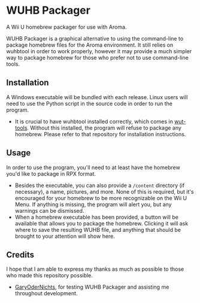 # WUHB Packager

A Wii U homebrew packager for use with Aroma.

WUHB Packager is a graphical alternative to using the command-line to package homebrew files for the Aroma environment. It still relies on wuhbtool in order to work properly, however it may provide a much simpler way to package homebrew for those who prefer not to use command-line tools.

## Installation
A Windows executable will be bundled with each release. Linux users will need to use the Python script in the source code in order to run the program.
* It is crucial to have wuhbtool installed correctly, which comes in [wut-tools](https://github.com/devkitPro/wut-tools). Without this installed, the program will refuse to package any homebrew. Please refer to that repository for installation instructions.

## Usage
In order to use the program, you'll need to at least have the homebrew you'd like to package in RPX format.
* Besides the executable, you can also provide a `/content` directory (if necessary), a name, pictures, and more. None of this is required, but it's encouraged for your homebrew to be more recognizable on the Wii U Menu. If anything is missing, the program will alert you, but any warnings can be dismissed.
* When a homebrew executable has been provided, a button will be available that allows you to package the homebrew. Clicking it will ask where to save the resulting WUHB file, and anything that should be brought to your attention will show here.

## Credits
I hope that I am able to express my thanks as much as possible to those who made this repository possible.
* [GaryOderNichts](https://github.com/GaryOderNichts), for testing WUHB Packager and assisting me throughout development.